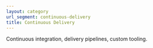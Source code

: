 ```yaml
---
layout: category
url_segment: continuous-delivery
title: Continuous Delivery
---
```


Continuous integration, delivery pipelines, custom tooling.
